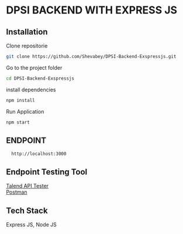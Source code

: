 # DPSI BACKEND WITH EXPRESS JS


## Installation

Clone repositorie
```bash
git clone https://github.com/Shevabey/DPSI-Backend-Exspressjs.git

```
Go to the project folder
```bash
cd DPSI-Backend-Exspressjs

```
install dependencies
```bash
npm install
```
Run Application
```bash
npm start
```


    
## ENDPOINT

```
  http://localhost:3000
```



## Endpoint Testing Tool

[Talend API Tester](https://chromewebstore.google.com/detail/talend-api-tester-free-ed/aejoelaoggembcahagimdiliamlcdmfm) <br>
[Postman](https://www.postman.com/downloads/)



## Tech Stack

Express JS, Node JS

